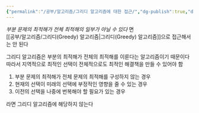 ```yaml
---
{"permalink":"/공부/알고리즘/그리디 알고리즘에 대한 접근/","dg-publish":true,"dgPassFrontmatter":true}
---
```



_부분 문제의 최적해가 전체 최적해의 일부가 아닐 수 있다_ 면  
[[공부/알고리즘/그리디(Greedy) 알고리즘\|그리디(Greedy) 알고리즘]]으로 접근해서는 안 된다

그리디 알고리즘은 부분의 최적해가 전체의 최적해를 이룬다는 알고리즘이기 때문이다  
따라서 지역적으로 최적인 선택이 전체적으로도 최적인 해결책을 만들 수 있어야 함

1. 부분 문제의 최적해가 전체 문제의 최적해를 구성하지 않는 경우
2. 현재의 선택이 미래의 선택에 부정적인 영향을 줄 수 있는 경우
3. 이전의 선택을 나중에 번복해야 할 필요가 있는 경우

라면 그리디 알고리즘에 해당하지 않는다